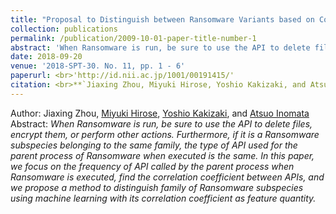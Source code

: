 ```yaml
---
title: "Proposal to Distinguish between Ransomware Variants based on Correlation between APIs"
collection: publications
permalink: /publication/2009-10-01-paper-title-number-1
abstract: 'When Ransomware is run, be sure to use the API to delete files, encrypt them, or perform other actions. Furthermore, if it is a Ransomware subspecies belonging to the same family, the type of API used for the parent process of Ransomware when executed is the same. In this paper, we focus on the frequency of API called by the parent process when Ransomware is executed, find the correlation coefficient between APIs, and we propose a method to distinguish family of Ransomware subspecies using machine learning with its correlation coefficient as feature quantity.'
date: 2018-09-20
venue: '2018-SPT-30. No. 11, pp. 1 - 6'
paperurl: <br>'http://id.nii.ac.jp/1001/00191415/'
citation: <br>**`Jiaxing Zhou, Miyuki Hirose, Yoshio Kakizaki, and Atsuo Inomata. (2018). Proposal to Distinguish between Ransomware Variants based on Correlation between APIs. Security Pyschology & Trust (SPT), 2018(11), 1-6.`**
---
```

Author:
Jiaxing Zhou, [Miyuki Hirose](https://ra-data.dendai.ac.jp/tduhp/KgApp?kyoinId=ymbsyggiggy), [Yoshio Kakizaki](https://researchmap.jp/kakizakiyoshio), and [Atsuo Inomata](https://researchmap.jp/inomata_osaka?lang=en)
<br>Abstract:
*When Ransomware is run, be sure to use the API to delete files, encrypt them, or perform other actions. Furthermore, if it is a Ransomware subspecies belonging to the same family, the type of API used for the parent process of Ransomware when executed is the same. In this paper, we focus on the frequency of API called by the parent process when Ransomware is executed, find the correlation coefficient between APIs, and we propose a method to distinguish family of Ransomware subspecies using machine learning with its correlation coefficient as feature quantity.*
